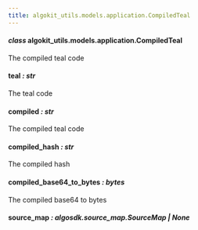 ```yaml
---
title: algokit_utils.models.application.CompiledTeal
---
```


#### _class_ algokit_utils.models.application.CompiledTeal

The compiled teal code

#### teal _: str_

The teal code

#### compiled _: str_

The compiled teal code

#### compiled_hash _: str_

The compiled hash

#### compiled_base64_to_bytes _: bytes_

The compiled base64 to bytes

#### source_map _: algosdk.source_map.SourceMap | None_
